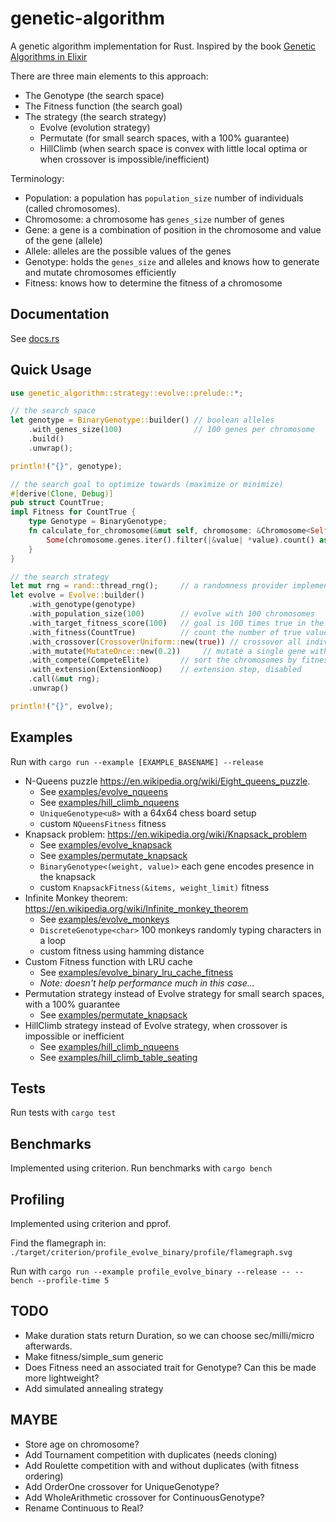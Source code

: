 # genetic-algorithm
A genetic algorithm implementation for Rust.
Inspired by the book [Genetic Algorithms in Elixir](https://pragprog.com/titles/smgaelixir/genetic-algorithms-in-elixir/)

There are three main elements to this approach:
* The Genotype (the search space)
* The Fitness function (the search goal)
* The strategy (the search strategy)
    * Evolve (evolution strategy)
    * Permutate (for small search spaces, with a 100% guarantee)
    * HillClimb (when search space is convex with little local optima or when crossover is impossible/inefficient)

Terminology:
* Population: a population has `population_size` number of individuals (called chromosomes).
* Chromosome: a chromosome has `genes_size` number of genes
* Gene: a gene is a combination of position in the chromosome and value of the gene (allele)
* Allele: alleles are the possible values of the genes
* Genotype: holds the `genes_size` and alleles and knows how to generate and mutate chromosomes efficiently
* Fitness: knows how to determine the fitness of a chromosome

## Documentation

See [docs.rs](https://docs.rs/genetic_algorithm/latest/genetic_algorithm)

## Quick Usage

```rust
use genetic_algorithm::strategy::evolve::prelude::*;

// the search space
let genotype = BinaryGenotype::builder() // boolean alleles
    .with_genes_size(100)                // 100 genes per chromosome
    .build()
    .unwrap();

println!("{}", genotype);

// the search goal to optimize towards (maximize or minimize)
#[derive(Clone, Debug)]
pub struct CountTrue;
impl Fitness for CountTrue {
    type Genotype = BinaryGenotype;
    fn calculate_for_chromosome(&mut self, chromosome: &Chromosome<Self::Genotype>) -> Option<FitnessValue> {
        Some(chromosome.genes.iter().filter(|&value| *value).count() as FitnessValue)
    }
}

// the search strategy
let mut rng = rand::thread_rng();     // a randomness provider implementing Trait rand::Rng
let evolve = Evolve::builder()
    .with_genotype(genotype)
    .with_population_size(100)        // evolve with 100 chromosomes
    .with_target_fitness_score(100)   // goal is 100 times true in the best chromosome
    .with_fitness(CountTrue)          // count the number of true values in the chromosomes
    .with_crossover(CrossoverUniform::new(true)) // crossover all individual genes between 2 chromosomes for offspring
    .with_mutate(MutateOnce::new(0.2))     // mutate a single gene with a 20% probability per chromosome
    .with_compete(CompeteElite)       // sort the chromosomes by fitness to determine crossover order
    .with_extension(ExtensionNoop)    // extension step, disabled
    .call(&mut rng);
    .unwrap()

println!("{}", evolve);
```

## Examples
Run with `cargo run --example [EXAMPLE_BASENAME] --release`

* N-Queens puzzle https://en.wikipedia.org/wiki/Eight_queens_puzzle.
    * See [examples/evolve_nqueens](../main/examples/evolve_nqueens.rs)
    * See [examples/hill_climb_nqueens](../main/examples/hill_climb_nqueens.rs)
    * `UniqueGenotype<u8>` with a 64x64 chess board setup
    * custom `NQueensFitness` fitness
* Knapsack problem: https://en.wikipedia.org/wiki/Knapsack_problem
    * See [examples/evolve_knapsack](../main/examples/evolve_knapsack.rs)
    * See [examples/permutate_knapsack](../main/examples/permutate_knapsack.rs)
    * `BinaryGenotype<(weight, value)>` each gene encodes presence in the knapsack
    * custom `KnapsackFitness(&items, weight_limit)` fitness
* Infinite Monkey theorem: https://en.wikipedia.org/wiki/Infinite_monkey_theorem
    * See [examples/evolve_monkeys](../main/examples/evolve_monkeys.rs)
    * `DiscreteGenotype<char>` 100 monkeys randomly typing characters in a loop
    * custom fitness using hamming distance
* Custom Fitness function with LRU cache
    * See [examples/evolve_binary_lru_cache_fitness](../main/examples/evolve_binary_lru_cache_fitness.rs)
    * _Note: doesn't help performance much in this case..._
* Permutation strategy instead of Evolve strategy for small search spaces, with a 100% guarantee
    * See [examples/permutate_knapsack](../main/examples/permutate_knapsack.rs)
* HillClimb strategy instead of Evolve strategy, when crossover is impossible or inefficient
    * See [examples/hill_climb_nqueens](../main/examples/hill_climb_nqueens.rs)
    * See [examples/hill_climb_table_seating](../main/examples/hill_climb_table_seating.rs)


## Tests
Run tests with `cargo test`

## Benchmarks
Implemented using criterion. Run benchmarks with `cargo bench`

## Profiling
Implemented using criterion and pprof.

Find the flamegraph in: `./target/criterion/profile_evolve_binary/profile/flamegraph.svg`

Run with `cargo run --example profile_evolve_binary --release -- --bench --profile-time 5`

## TODO
* Make duration stats return Duration, so we can choose sec/milli/micro afterwards.
* Make fitness/simple_sum generic
* Does Fitness need an associated trait for Genotype? Can this be made more lightweight?
* Add simulated annealing strategy

## MAYBE
* Store age on chromosome?
* Add Tournament competition with duplicates (needs cloning)
* Add Roulette competition with and without duplicates (with fitness ordering)
* Add OrderOne crossover for UniqueGenotype?
* Add WholeArithmetic crossover for ContinuousGenotype?
* Rename Continuous to Real?
